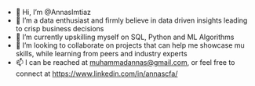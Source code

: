 - 👋 Hi, I’m @AnnasImtiaz
- 👀 I’m a data enthusiast and firmly believe in data driven insights leading to crisp business decisions
- 🌱 I’m currently upskilling myself on SQL, Python and ML Algorithms
- 💞️ I’m looking to collaborate on projects that can help me showcase mu skills, while learning from peers and industry experts
- 📫 I can be reached at muhammadannas@gmail.com, or feel free to connect at https://www.linkedin.com/in/annascfa/

<!---
AnnasImtiaz/AnnasImtiaz is a ✨ special ✨ repository because its `README.md` (this file) appears on your GitHub profile.
You can click the Preview link to take a look at your changes.
--->
